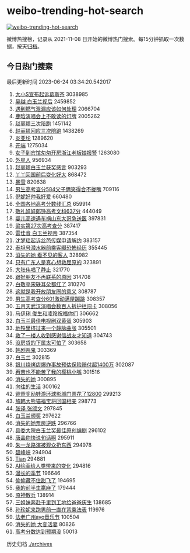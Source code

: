 # weibo-trending-hot-search

[![weibo-trending-hot-search](https://github.com/ameizi/weibo-trending-hot-search/actions/workflows/ci.yml/badge.svg)](https://github.com/ameizi/weibo-trending-hot-search/actions/workflows/ci.yml)

微博热搜榜，记录从 2021-11-08 日开始的微博热门搜索。每15分钟抓取一次数据，按天[归档](./archives)。

## 今日热门搜索

<!-- BEGIN --> 
最后更新时间 2023-06-24 03:34:20.542017 
1. [大小S宣布起诉葛斯齐](https://s.weibo.com/weibo?q=%E5%A4%A7%E5%B0%8FS%E5%AE%A3%E5%B8%83%E8%B5%B7%E8%AF%89%E8%91%9B%E6%96%AF%E9%BD%90&t=31&band_rank=1&Refer=top) 3038985
1. [吴越 白玉兰视后](https://s.weibo.com/weibo?q=%E5%90%B4%E8%B6%8A%20%E7%99%BD%E7%8E%89%E5%85%B0%E8%A7%86%E5%90%8E&t=31&band_rank=2&Refer=top) 2459852
1. [遇到燃气泄漏应该如何处理](https://s.weibo.com/weibo?q=%23%E9%81%87%E5%88%B0%E7%87%83%E6%B0%94%E6%B3%84%E6%BC%8F%E5%BA%94%E8%AF%A5%E5%A6%82%E4%BD%95%E5%A4%84%E7%90%86%23&t=31&band_rank=3&Refer=top) 2066704
1. [鹿晗演唱会上不敢读的灯牌](https://s.weibo.com/weibo?q=%23%E9%B9%BF%E6%99%97%E6%BC%94%E5%94%B1%E4%BC%9A%E4%B8%8A%E4%B8%8D%E6%95%A2%E8%AF%BB%E7%9A%84%E7%81%AF%E7%89%8C%23&t=31&band_rank=4&Refer=top) 2005262
1. [赵丽颖三次陪跑](https://s.weibo.com/weibo?q=%E8%B5%B5%E4%B8%BD%E9%A2%96%E4%B8%89%E6%AC%A1%E9%99%AA%E8%B7%91&t=31&band_rank=5&Refer=top) 1451142
1. [赵丽颖回应三次陪跑](https://s.weibo.com/weibo?q=%23%E8%B5%B5%E4%B8%BD%E9%A2%96%E5%9B%9E%E5%BA%94%E4%B8%89%E6%AC%A1%E9%99%AA%E8%B7%91%23&t=31&band_rank=13&Refer=top) 1438269
1. [炎亚纶](https://s.weibo.com/weibo?q=%E7%82%8E%E4%BA%9A%E7%BA%B6&t=31&band_rank=6&Refer=top) 1289620
1. [开端](https://s.weibo.com/weibo?q=%E5%BC%80%E7%AB%AF&t=31&band_rank=7&Refer=top) 1275034
1. [女子到宾馆匆匆开房浙江老板娘报警](https://s.weibo.com/weibo?q=%23%E5%A5%B3%E5%AD%90%E5%88%B0%E5%AE%BE%E9%A6%86%E5%8C%86%E5%8C%86%E5%BC%80%E6%88%BF%E6%B5%99%E6%B1%9F%E8%80%81%E6%9D%BF%E5%A8%98%E6%8A%A5%E8%AD%A6%23&t=31&band_rank=47&Refer=top) 1263080
1. [外星人](https://s.weibo.com/weibo?q=%E5%A4%96%E6%98%9F%E4%BA%BA&t=31&band_rank=8&Refer=top) 956934
1. [赵丽颖白玉兰获奖感言](https://s.weibo.com/weibo?q=%23%E8%B5%B5%E4%B8%BD%E9%A2%96%E7%99%BD%E7%8E%89%E5%85%B0%E8%8E%B7%E5%A5%96%E6%84%9F%E8%A8%80%23&t=31&band_rank=11&Refer=top) 903293
1. [丫丫回国前后变化好大](https://s.weibo.com/weibo?q=%23%E4%B8%AB%E4%B8%AB%E5%9B%9E%E5%9B%BD%E5%89%8D%E5%90%8E%E5%8F%98%E5%8C%96%E5%A5%BD%E5%A4%A7%23&t=31&band_rank=9&Refer=top) 868472
1. [暴雪](https://s.weibo.com/weibo?q=%E6%9A%B4%E9%9B%AA&t=31&band_rank=10&Refer=top) 820638
1. [男生高考查分584父子俩笑得合不拢嘴](https://s.weibo.com/weibo?q=%23%E7%94%B7%E7%94%9F%E9%AB%98%E8%80%83%E6%9F%A5%E5%88%86584%E7%88%B6%E5%AD%90%E4%BF%A9%E7%AC%91%E5%BE%97%E5%90%88%E4%B8%8D%E6%8B%A2%E5%98%B4%23&t=31&band_rank=12&Refer=top) 709116
1. [倪妮好帅我好爱](https://s.weibo.com/weibo?q=%E5%80%AA%E5%A6%AE%E5%A5%BD%E5%B8%85%E6%88%91%E5%A5%BD%E7%88%B1&t=31&band_rank=18&Refer=top) 660480
1. [全国各地高考分数线汇总](https://s.weibo.com/weibo?q=%23%E5%85%A8%E5%9B%BD%E5%90%84%E5%9C%B0%E9%AB%98%E8%80%83%E5%88%86%E6%95%B0%E7%BA%BF%E6%B1%87%E6%80%BB%23&t=31&band_rank=3&Refer=top) 659914
1. [敬礼娃娃郎铮高考文科637分](https://s.weibo.com/weibo?q=%23%E6%95%AC%E7%A4%BC%E5%A8%83%E5%A8%83%E9%83%8E%E9%93%AE%E9%AB%98%E8%80%83%E6%96%87%E7%A7%91637%E5%88%86%23&t=31&band_rank=14&Refer=top) 444049
1. [婴儿高速遇车祸山东大哥急送医](https://s.weibo.com/weibo?q=%23%E5%A9%B4%E5%84%BF%E9%AB%98%E9%80%9F%E9%81%87%E8%BD%A6%E7%A5%B8%E5%B1%B1%E4%B8%9C%E5%A4%A7%E5%93%A5%E6%80%A5%E9%80%81%E5%8C%BB%23&t=31&band_rank=25&Refer=top) 397831
1. [梁实第27次高考查分](https://s.weibo.com/weibo?q=%23%E6%A2%81%E5%AE%9E%E7%AC%AC27%E6%AC%A1%E9%AB%98%E8%80%83%E6%9F%A5%E5%88%86%23&t=31&band_rank=15&Refer=top) 387417
1. [雷佳音 白玉兰视帝](https://s.weibo.com/weibo?q=%E9%9B%B7%E4%BD%B3%E9%9F%B3%20%E7%99%BD%E7%8E%89%E5%85%B0%E8%A7%86%E5%B8%9D&t=31&band_rank=16&Refer=top) 387354
1. [沈梦瑶起诉丝芭传媒申请解约](https://s.weibo.com/weibo?q=%23%E6%B2%88%E6%A2%A6%E7%91%B6%E8%B5%B7%E8%AF%89%E4%B8%9D%E8%8A%AD%E4%BC%A0%E5%AA%92%E7%94%B3%E8%AF%B7%E8%A7%A3%E7%BA%A6%23&t=31&band_rank=17&Refer=top) 383157
1. [泰坦号潜水器前乘客曝恐怖经历](https://s.weibo.com/weibo?q=%23%E6%B3%B0%E5%9D%A6%E5%8F%B7%E6%BD%9C%E6%B0%B4%E5%99%A8%E5%89%8D%E4%B9%98%E5%AE%A2%E6%9B%9D%E6%81%90%E6%80%96%E7%BB%8F%E5%8E%86%23&t=31&band_rank=19&Refer=top) 355445
1. [消失的她 看不见的客人](https://s.weibo.com/weibo?q=%E6%B6%88%E5%A4%B1%E7%9A%84%E5%A5%B9%20%E7%9C%8B%E4%B8%8D%E8%A7%81%E7%9A%84%E5%AE%A2%E4%BA%BA&t=31&band_rank=21&Refer=top) 328982
1. [只有广东人是真心想救屈原的](https://s.weibo.com/weibo?q=%E5%8F%AA%E6%9C%89%E5%B9%BF%E4%B8%9C%E4%BA%BA%E6%98%AF%E7%9C%9F%E5%BF%83%E6%83%B3%E6%95%91%E5%B1%88%E5%8E%9F%E7%9A%84&t=31&band_rank=20&Refer=top) 323891
1. [大张伟唱了静止](https://s.weibo.com/weibo?q=%E5%A4%A7%E5%BC%A0%E4%BC%9F%E5%94%B1%E4%BA%86%E9%9D%99%E6%AD%A2&t=31&band_rank=31&Refer=top) 321770
1. [跟好朋友不再联系的原因](https://s.weibo.com/weibo?q=%E8%B7%9F%E5%A5%BD%E6%9C%8B%E5%8F%8B%E4%B8%8D%E5%86%8D%E8%81%94%E7%B3%BB%E7%9A%84%E5%8E%9F%E5%9B%A0&t=31&band_rank=22&Refer=top) 314708
1. [白敬亭宋轶耳朵都红了](https://s.weibo.com/weibo?q=%23%E7%99%BD%E6%95%AC%E4%BA%AD%E5%AE%8B%E8%BD%B6%E8%80%B3%E6%9C%B5%E9%83%BD%E7%BA%A2%E4%BA%86%23&t=31&band_rank=26&Refer=top) 310270
1. [这就是我开放朋友圈的意义](https://s.weibo.com/weibo?q=%23%E8%BF%99%E5%B0%B1%E6%98%AF%E6%88%91%E5%BC%80%E6%94%BE%E6%9C%8B%E5%8F%8B%E5%9C%88%E7%9A%84%E6%84%8F%E4%B9%89%23&t=31&band_rank=23&Refer=top) 308787
1. [男生高考查分601激动满屋蹦跳](https://s.weibo.com/weibo?q=%23%E7%94%B7%E7%94%9F%E9%AB%98%E8%80%83%E6%9F%A5%E5%88%86601%E6%BF%80%E5%8A%A8%E6%BB%A1%E5%B1%8B%E8%B9%A6%E8%B7%B3%23&t=31&band_rank=24&Refer=top) 308357
1. [五月天武汉演唱会数百人拆护栏闯卡](https://s.weibo.com/weibo?q=%23%E4%BA%94%E6%9C%88%E5%A4%A9%E6%AD%A6%E6%B1%89%E6%BC%94%E5%94%B1%E4%BC%9A%E6%95%B0%E7%99%BE%E4%BA%BA%E6%8B%86%E6%8A%A4%E6%A0%8F%E9%97%AF%E5%8D%A1%23&t=31&band_rank=25&Refer=top) 308056
1. [马伊琍 俊生和凌玲祝福你们](https://s.weibo.com/weibo?q=%E9%A9%AC%E4%BC%8A%E7%90%8D%20%E4%BF%8A%E7%94%9F%E5%92%8C%E5%87%8C%E7%8E%B2%E7%A5%9D%E7%A6%8F%E4%BD%A0%E4%BB%AC&t=31&band_rank=27&Refer=top) 306662
1. [白玉兰最佳电视剧双黄蛋](https://s.weibo.com/weibo?q=%23%E7%99%BD%E7%8E%89%E5%85%B0%E6%9C%80%E4%BD%B3%E7%94%B5%E8%A7%86%E5%89%A7%E5%8F%8C%E9%BB%84%E8%9B%8B%23&t=31&band_rank=28&Refer=top) 305903
1. [地铁里挤过来一个静脉曲张](https://s.weibo.com/weibo?q=%23%E5%9C%B0%E9%93%81%E9%87%8C%E6%8C%A4%E8%BF%87%E6%9D%A5%E4%B8%80%E4%B8%AA%E9%9D%99%E8%84%89%E6%9B%B2%E5%BC%A0%23&t=31&band_rank=29&Refer=top) 305501
1. [救了一楼人收到感谢信战友才知道](https://s.weibo.com/weibo?q=%23%E6%95%91%E4%BA%86%E4%B8%80%E6%A5%BC%E4%BA%BA%E6%94%B6%E5%88%B0%E6%84%9F%E8%B0%A2%E4%BF%A1%E6%88%98%E5%8F%8B%E6%89%8D%E7%9F%A5%E9%81%93%23&t=31&band_rank=30&Refer=top) 304743
1. [没房贷的下属太可怕了](https://s.weibo.com/weibo?q=%23%E6%B2%A1%E6%88%BF%E8%B4%B7%E7%9A%84%E4%B8%8B%E5%B1%9E%E5%A4%AA%E5%8F%AF%E6%80%95%E4%BA%86%23&t=31&band_rank=37&Refer=top) 303658
1. [韩剧恶鬼](https://s.weibo.com/weibo?q=%E9%9F%A9%E5%89%A7%E6%81%B6%E9%AC%BC&t=31&band_rank=32&Refer=top) 303369
1. [白玉兰](https://s.weibo.com/weibo?q=%E7%99%BD%E7%8E%89%E5%85%B0&t=31&band_rank=33&Refer=top) 302815
1. [银川烧烤店爆炸事故预估保险赔付超1400万](https://s.weibo.com/weibo?q=%23%E9%93%B6%E5%B7%9D%E7%83%A7%E7%83%A4%E5%BA%97%E7%88%86%E7%82%B8%E4%BA%8B%E6%95%85%E9%A2%84%E4%BC%B0%E4%BF%9D%E9%99%A9%E8%B5%94%E4%BB%98%E8%B6%851400%E4%B8%87%23&t=31&band_rank=34&Refer=top) 302087
1. [再苦也不能苦了我的樱桃小嘴](https://s.weibo.com/weibo?q=%23%E5%86%8D%E8%8B%A6%E4%B9%9F%E4%B8%8D%E8%83%BD%E8%8B%A6%E4%BA%86%E6%88%91%E7%9A%84%E6%A8%B1%E6%A1%83%E5%B0%8F%E5%98%B4%23&t=31&band_rank=35&Refer=top) 301516
1. [消失的她](https://s.weibo.com/weibo?q=%E6%B6%88%E5%A4%B1%E7%9A%84%E5%A5%B9&t=31&band_rank=36&Refer=top) 300895
1. [向往的生活](https://s.weibo.com/weibo?q=%E5%90%91%E5%BE%80%E7%9A%84%E7%94%9F%E6%B4%BB&t=31&band_rank=38&Refer=top) 300162
1. [爸爸奖励娃游环球影城门票花了12800](https://s.weibo.com/weibo?q=%23%E7%88%B8%E7%88%B8%E5%A5%96%E5%8A%B1%E5%A8%83%E6%B8%B8%E7%8E%AF%E7%90%83%E5%BD%B1%E5%9F%8E%E9%97%A8%E7%A5%A8%E8%8A%B1%E4%BA%8612800%23&t=31&band_rank=39&Refer=top) 299213
1. [旅韩大熊猫福宝将回国相亲](https://s.weibo.com/weibo?q=%23%E6%97%85%E9%9F%A9%E5%A4%A7%E7%86%8A%E7%8C%AB%E7%A6%8F%E5%AE%9D%E5%B0%86%E5%9B%9E%E5%9B%BD%E7%9B%B8%E4%BA%B2%23&t=31&band_rank=40&Refer=top) 298773
1. [张译 张颂文](https://s.weibo.com/weibo?q=%E5%BC%A0%E8%AF%91%20%E5%BC%A0%E9%A2%82%E6%96%87&t=31&band_rank=41&Refer=top) 297845
1. [白玉兰颁奖](https://s.weibo.com/weibo?q=%23%E7%99%BD%E7%8E%89%E5%85%B0%E9%A2%81%E5%A5%96%23&t=31&band_rank=42&Refer=top) 297622
1. [消失的她票房逆跌](https://s.weibo.com/weibo?q=%23%E6%B6%88%E5%A4%B1%E7%9A%84%E5%A5%B9%E7%A5%A8%E6%88%BF%E9%80%86%E8%B7%8C%23&t=31&band_rank=43&Refer=top) 296766
1. [县委大院白玉兰奖最佳原创编剧](https://s.weibo.com/weibo?q=%23%E5%8E%BF%E5%A7%94%E5%A4%A7%E9%99%A2%E7%99%BD%E7%8E%89%E5%85%B0%E5%A5%96%E6%9C%80%E4%BD%B3%E5%8E%9F%E5%88%9B%E7%BC%96%E5%89%A7%23&t=31&band_rank=44&Refer=top) 296102
1. [唐晶你快说句话啊](https://s.weibo.com/weibo?q=%E5%94%90%E6%99%B6%E4%BD%A0%E5%BF%AB%E8%AF%B4%E5%8F%A5%E8%AF%9D%E5%95%8A&t=31&band_rank=45&Refer=top) 295911
1. [朱一龙路演被观众扔东西](https://s.weibo.com/weibo?q=%23%E6%9C%B1%E4%B8%80%E9%BE%99%E8%B7%AF%E6%BC%94%E8%A2%AB%E8%A7%82%E4%BC%97%E6%89%94%E4%B8%9C%E8%A5%BF%23&t=31&band_rank=46&Refer=top) 294978
1. [碧峰峡](https://s.weibo.com/weibo?q=%E7%A2%A7%E5%B3%B0%E5%B3%A1&t=31&band_rank=48&Refer=top) 294904
1. [Tian](https://s.weibo.com/weibo?q=Tian&t=31&band_rank=49&Refer=top) 294881
1. [AI绘画给人类带来的变化](https://s.weibo.com/weibo?q=AI%E7%BB%98%E7%94%BB%E7%BB%99%E4%BA%BA%E7%B1%BB%E5%B8%A6%E6%9D%A5%E7%9A%84%E5%8F%98%E5%8C%96&t=31&band_rank=50&Refer=top) 294816
1. [漫长的季节](https://s.weibo.com/weibo?q=%E6%BC%AB%E9%95%BF%E7%9A%84%E5%AD%A3%E8%8A%82&t=31&band_rank=43&Refer=top) 196646
1. [偷偷藏不住甜飞了](https://s.weibo.com/weibo?q=%23%E5%81%B7%E5%81%B7%E8%97%8F%E4%B8%8D%E4%BD%8F%E7%94%9C%E9%A3%9E%E4%BA%86%23&t=31&band_rank=46&Refer=top) 194695
1. [我的前半生赢麻了](https://s.weibo.com/weibo?q=%23%E6%88%91%E7%9A%84%E5%89%8D%E5%8D%8A%E7%94%9F%E8%B5%A2%E9%BA%BB%E4%BA%86%23&t=31&band_rank=36&Refer=top) 179444
1. [原神散兵](https://s.weibo.com/weibo?q=%E5%8E%9F%E7%A5%9E%E6%95%A3%E5%85%B5&t=31&band_rank=48&Refer=top) 138914
1. [三姐妹奔赴千里到工地给爸爸庆生](https://s.weibo.com/weibo?q=%23%E4%B8%89%E5%A7%90%E5%A6%B9%E5%A5%94%E8%B5%B4%E5%8D%83%E9%87%8C%E5%88%B0%E5%B7%A5%E5%9C%B0%E7%BB%99%E7%88%B8%E7%88%B8%E5%BA%86%E7%94%9F%23&t=31&band_rank=49&Refer=top) 138685
1. [孙珍妮来跑男前一直在背乘法表](https://s.weibo.com/weibo?q=%23%E5%AD%99%E7%8F%8D%E5%A6%AE%E6%9D%A5%E8%B7%91%E7%94%B7%E5%89%8D%E4%B8%80%E7%9B%B4%E5%9C%A8%E8%83%8C%E4%B9%98%E6%B3%95%E8%A1%A8%23&t=31&band_rank=31&Refer=top) 119976
1. [法老广州ayo音乐节](https://s.weibo.com/weibo?q=%E6%B3%95%E8%80%81%E5%B9%BF%E5%B7%9Eayo%E9%9F%B3%E4%B9%90%E8%8A%82&t=31&band_rank=44&Refer=top) 100504
1. [消失的她 大变活妻](https://s.weibo.com/weibo?q=%E6%B6%88%E5%A4%B1%E7%9A%84%E5%A5%B9%20%E5%A4%A7%E5%8F%98%E6%B4%BB%E5%A6%BB&t=31&band_rank=47&Refer=top) 80826
1. [高考分数达到预期没](https://s.weibo.com/weibo?q=%23%E9%AB%98%E8%80%83%E5%88%86%E6%95%B0%E8%BE%BE%E5%88%B0%E9%A2%84%E6%9C%9F%E6%B2%A1%23&t=31&band_rank=48&Refer=top) 50013
<!-- END -->

历史归档 [./archives](./archives)

